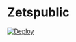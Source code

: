 # Zetspublic
[![Deploy](https://www.herokucdn.com/deploy/button.svg)](https://heroku.com/deploy?template=https://github.com/OHLX/ji.git/)
